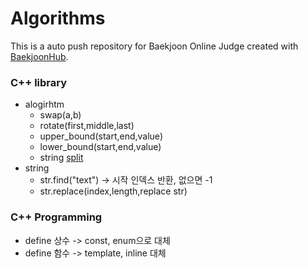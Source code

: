 # Algorithms
This is a auto push repository for Baekjoon Online Judge created with [BaekjoonHub](https://github.com/BaekjoonHub/BaekjoonHub).

### C++ library
- alogirhtm
  - swap(a,b)
  - rotate(first,middle,last)
  - upper_bound(start,end,value)
  - lower_bound(start,end,value)
  - string [split](https://learn.microsoft.com/ko-kr/cpp/standard-library/string-functions?view=msvc-170)
- string
  - str.find("text") -> 시작 인덱스 반환, 없으면 -1
  - str.replace(index,length,replace str)

### C++ Programming
- define 상수 -> const, enum으로 대체
- define 함수 -> template, inline 대체
